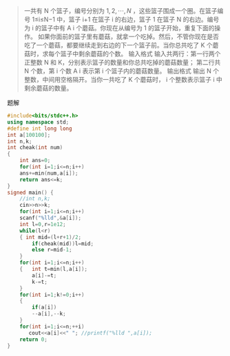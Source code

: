 > 一共有 N 个篮子，编号分别为 $1,2,\cdots,N$ ，这些篮子围成一个圈。在篮子编号 1≤i≤N−1 中，篮子 i+1 在篮子 i 的右边，篮子 
1 在篮子 N 的右边。编号为 i 的篮子中有 A i 个蘑菇。你现在从编号为 1 的篮子开始，重复下面的操作。
如果你面前的篮子里有蘑菇，就拿一个吃掉。然后，不管你现在是否吃了一个蘑菇，都要继续走到右边的下一个篮子前。当你总共吃了 
K 个蘑菇时，求每个篮子中剩余蘑菇的个数。
输入格式 输入共两行：第一行两个正整数 N 和 K，分别表示篮子的数量和你总共吃掉的蘑菇数量；
第二行共 N 个数，第 i 个数 A i​  表示第 i 个篮子内的蘑菇数量。
输出格式 输出 N 个整数，中间用空格隔开。当你一共吃了 K 个蘑菇时， i 个整数表示篮子 i 中剩余蘑菇的数量。

题解
```c++
#include<bits/stdc++.h>
using namespace std;
#define int long long
int a[100100];
int n,k;
int cheak(int num)
{
	int ans=0;
	for(int i=1;i<=n;i++)
	ans+=min(num,a[i]);
	return ans<=k;
} 
signed main() {
    //int n,k;
	cin>>n>>k;
    for(int i=1;i<=n;i++)
    scanf("%lld",&a[i]);
    int l=0,r=1e12;
    while(l<r)
    { int mid=(l+r+1)/2;
    	if(cheak(mid))l=mid;
    	else r=mid-1;  	
	}
	for(int i=1;i<=n;i++)
	{   int t=min(l,a[i]);
		a[i]-=t;
		k-=t;
	}
	for(int i=1;k!=0;i++)
	{
		if(a[i])
		--a[i],--k;
	}
	for(int i=1;i<=n;++i) 
       cout<<a[i]<<" "; //printf("%lld ",a[i]);
    return 0;
}
```
